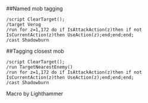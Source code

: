 ##Named mob tagging
```
/script ClearTarget();
/target Verog
/run for z=1,172 do if IsAttackAction(z)then if not IsCurrentAction(z)then UseAction(z);end;end;end;
/cast Shadowburn
```
 

##Tagging closest mob
```
/script ClearTarget();
/run TargetNearestEnemy()
/run for z=1,172 do if IsAttackAction(z)then if not IsCurrentAction(z)then UseAction(z);end;end;end;
/cast Shadowburn
```
 

Macro by Lighthammer 